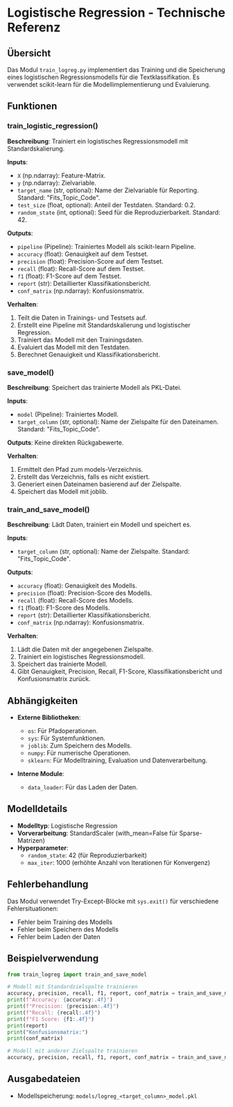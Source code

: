 # Logistische Regression - Technische Referenz

## Übersicht

Das Modul `train_logreg.py` implementiert das Training und die Speicherung eines logistischen Regressionsmodells für die Textklassifikation. Es verwendet scikit-learn für die Modellimplementierung und Evaluierung.

## Funktionen

### train_logistic_regression()

**Beschreibung**: Trainiert ein logistisches Regressionsmodell mit Standardskalierung.

**Inputs**:
- `X` (np.ndarray): Feature-Matrix.
- `y` (np.ndarray): Zielvariable.
- `target_name` (str, optional): Name der Zielvariable für Reporting. Standard: "Fits_Topic_Code".
- `test_size` (float, optional): Anteil der Testdaten. Standard: 0.2.
- `random_state` (int, optional): Seed für die Reproduzierbarkeit. Standard: 42.

**Outputs**:
- `pipeline` (Pipeline): Trainiertes Modell als scikit-learn Pipeline.
- `accuracy` (float): Genauigkeit auf dem Testset.
- `precision` (float): Precision-Score auf dem Testset.
- `recall` (float): Recall-Score auf dem Testset.
- `f1` (float): F1-Score auf dem Testset.
- `report` (str): Detaillierter Klassifikationsbericht.
- `conf_matrix` (np.ndarray): Konfusionsmatrix.

**Verhalten**:
1. Teilt die Daten in Trainings- und Testsets auf.
2. Erstellt eine Pipeline mit Standardskalierung und logistischer Regression.
3. Trainiert das Modell mit den Trainingsdaten.
4. Evaluiert das Modell mit den Testdaten.
5. Berechnet Genauigkeit und Klassifikationsbericht.

### save_model()

**Beschreibung**: Speichert das trainierte Modell als PKL-Datei.

**Inputs**:
- `model` (Pipeline): Trainiertes Modell.
- `target_column` (str, optional): Name der Zielspalte für den Dateinamen. Standard: "Fits_Topic_Code".

**Outputs**: Keine direkten Rückgabewerte.

**Verhalten**:
1. Ermittelt den Pfad zum models-Verzeichnis.
2. Erstellt das Verzeichnis, falls es nicht existiert.
3. Generiert einen Dateinamen basierend auf der Zielspalte.
4. Speichert das Modell mit joblib.

### train_and_save_model()

**Beschreibung**: Lädt Daten, trainiert ein Modell und speichert es.

**Inputs**:
- `target_column` (str, optional): Name der Zielspalte. Standard: "Fits_Topic_Code".

**Outputs**:
- `accuracy` (float): Genauigkeit des Modells.
- `precision` (float): Precision-Score des Modells.
- `recall` (float): Recall-Score des Modells.
- `f1` (float): F1-Score des Modells.
- `report` (str): Detaillierter Klassifikationsbericht.
- `conf_matrix` (np.ndarray): Konfusionsmatrix.

**Verhalten**:
1. Lädt die Daten mit der angegebenen Zielspalte.
2. Trainiert ein logistisches Regressionsmodell.
3. Speichert das trainierte Modell.
4. Gibt Genauigkeit, Precision, Recall, F1-Score, Klassifikationsbericht und Konfusionsmatrix zurück.

## Abhängigkeiten

- **Externe Bibliotheken**:
  - `os`: Für Pfadoperationen.
  - `sys`: Für Systemfunktionen.
  - `joblib`: Zum Speichern des Modells.
  - `numpy`: Für numerische Operationen.
  - `sklearn`: Für Modelltraining, Evaluation und Datenverarbeitung.

- **Interne Module**:
  - `data_loader`: Für das Laden der Daten.

## Modelldetails

- **Modelltyp**: Logistische Regression
- **Vorverarbeitung**: StandardScaler (with_mean=False für Sparse-Matrizen)
- **Hyperparameter**:
  - `random_state`: 42 (für Reproduzierbarkeit)
  - `max_iter`: 1000 (erhöhte Anzahl von Iterationen für Konvergenz)

## Fehlerbehandlung

Das Modul verwendet Try-Except-Blöcke mit `sys.exit()` für verschiedene Fehlersituationen:
- Fehler beim Training des Modells
- Fehler beim Speichern des Modells
- Fehler beim Laden der Daten

## Beispielverwendung

```python
from train_logreg import train_and_save_model

# Modell mit Standardzielspalte trainieren
accuracy, precision, recall, f1, report, conf_matrix = train_and_save_model()
print(f"Accuracy: {accuracy:.4f}")
print(f"Precision: {precision:.4f}")
print(f"Recall: {recall:.4f}")
print(f"F1 Score: {f1:.4f}")
print(report)
print("Konfusionsmatrix:")
print(conf_matrix)

# Modell mit anderer Zielspalte trainieren
accuracy, precision, recall, f1, report, conf_matrix = train_and_save_model(target_column="Urgency_Code")
```

## Ausgabedateien

- Modellspeicherung: `models/logreg_<target_column>_model.pkl`
